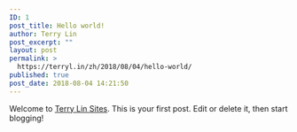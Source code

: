 ```yaml
---
ID: 1
post_title: Hello world!
author: Terry Lin
post_excerpt: ""
layout: post
permalink: >
  https://terryl.in/zh/2018/08/04/hello-world/
published: true
post_date: 2018-08-04 14:21:50
---
```

Welcome to <a href="http://terryl.in/">Terry Lin Sites</a>. This is your first post. Edit or delete it, then start blogging!